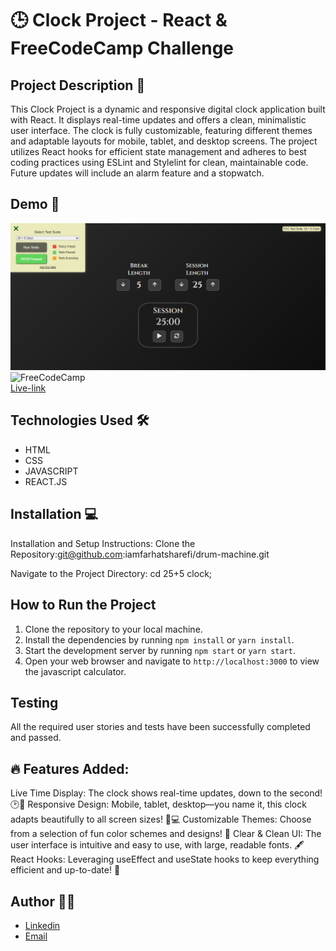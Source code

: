 # 🕒 Clock Project - React & FreeCodeCamp Challenge

## Project Description 📝

This Clock Project is a dynamic and responsive digital clock application built with React. It displays real-time updates and offers a clean, minimalistic user interface. The clock is fully customizable, featuring different themes and adaptable layouts for mobile, tablet, and desktop screens. The project utilizes React hooks for efficient state management and adheres to best coding practices using ESLint and Stylelint for clean, maintainable code. Future updates will include an alarm feature and a stopwatch.



## Demo 📸


![Demo](./images/clockpicture.PNG)
![FreeCodeCamp]()
<br>
 [Live-link]()


## Technologies Used 🛠️

- HTML
- CSS
- JAVASCRIPT
- REACT.JS

## Installation 💻

Installation and Setup Instructions:
Clone the Repository:git@github.com:iamfarhatsharefi/drum-machine.git 

Navigate to the Project Directory:
cd 25+5 clock;


## How to Run the Project
1. Clone the repository to your local machine.
2. Install the dependencies by running `npm install` or `yarn install`.
3. Start the development server by running `npm start` or `yarn start`.
4. Open your web browser and navigate to `http://localhost:3000` to view the javascript calculator.

## Testing
All the required user stories and tests have been successfully completed and passed.

## 🔥 Features Added:

Live Time Display: The clock shows real-time updates, down to the second! 🕑🔄
Responsive Design: Mobile, tablet, desktop—you name it, this clock adapts beautifully to all screen sizes! 📱💻
Customizable Themes: Choose from a selection of fun color schemes and designs! 🎉
Clear & Clean UI: The user interface is intuitive and easy to use, with large, readable fonts. 🖋️
React Hooks: Leveraging useEffect and useState hooks to keep everything efficient and up-to-date! 🎣



## Author 👩‍💻

 - [Linkedin](https://www.linkedin.com/in/farhat-sharefi-13a101309?utm_source=share&utm_campaign=share_via&utm_content=profile&utm_medium=android_app)
- [Email](sharefifarhat@gmail.com)


